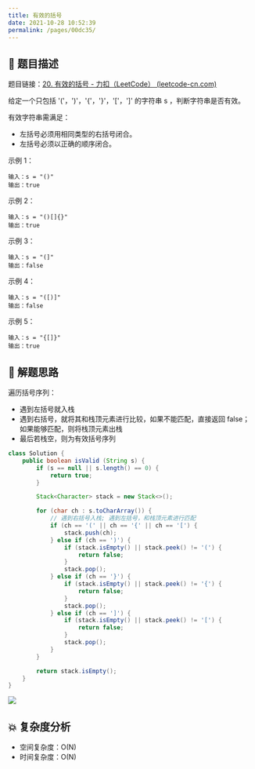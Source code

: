 ```yaml
---
title: 有效的括号
date: 2021-10-28 10:52:39
permalink: /pages/00dc35/
---
```


## 📃 题目描述

题目链接：[20. 有效的括号 - 力扣（LeetCode） (leetcode-cn.com)](https://leetcode-cn.com/problems/valid-parentheses/)

给定一个只包括 '('，')'，'{'，'}'，'['，']' 的字符串 s ，判断字符串是否有效。

有效字符串需满足：

- 左括号必须用相同类型的右括号闭合。
- 左括号必须以正确的顺序闭合。


示例 1：

```
输入：s = "()"
输出：true
```

示例 2：

```
输入：s = "()[]{}"
输出：true
```

示例 3：

```
输入：s = "(]"
输出：false
```

示例 4：

```
输入：s = "([)]"
输出：false
```

示例 5：

```
输入：s = "{[]}"
输出：true
```

## 🔔 解题思路

遍历括号序列：

- 遇到左括号就入栈
- 遇到右括号，就将其和栈顶元素进行比较，如果不能匹配，直接返回 false；如果能够匹配，则将栈顶元素出栈
- 最后若栈空，则为有效括号序列


```java
class Solution {
    public boolean isValid (String s) {
        if (s == null || s.length() == 0) {
            return true;
        }

        Stack<Character> stack = new Stack<>();

        for (char ch : s.toCharArray()) {
            // 遇到右括号入栈; 遇到左括号，和栈顶元素进行匹配
            if (ch == '(' || ch == '{' || ch == '[') {
                stack.push(ch);
            } else if (ch == ')') {
                if (stack.isEmpty() || stack.peek() != '(') {
                    return false;
                }
                stack.pop();
            } else if (ch == '}') {
                if (stack.isEmpty() || stack.peek() != '{') {
                    return false;
                }
                stack.pop();
            } else if (ch == ']') {
                if (stack.isEmpty() || stack.peek() != '[') {
                    return false;
                }
                stack.pop();
            }
        }

        return stack.isEmpty();
    }
}
```

![](https://cs-wiki.oss-cn-shanghai.aliyuncs.com/img/20211028110741.png)

## 💥 复杂度分析

- 空间复杂度：O(N)
- 时间复杂度：O(N)


